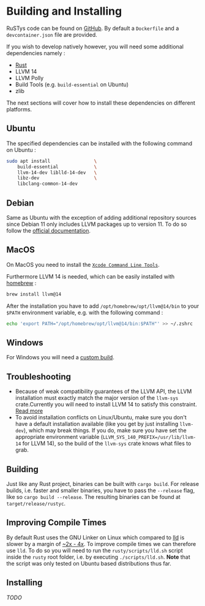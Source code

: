 # Building and Installing

RuSTys code can be found on [GitHub](https://github.com/PLC-lang/rusty).
By default a `Dockerfile` and a `devcontainer.json` file are provided.

If you wish to develop natively however, you will need some additional dependencies namely :

- [Rust](https://www.rust-lang.org/tools/install)
- LLVM 14
- LLVM Polly
- Build Tools (e.g. `build-essential` on Ubuntu)
- zlib

The next sections will cover how to install these dependencies on different platforms.

## Ubuntu

The specified dependencies can be installed with the following command on Ubuntu :

```bash
sudo apt install                \
    build-essential             \
    llvm-14-dev liblld-14-dev   \
    libz-dev                    \
    libclang-common-14-dev 
```

## Debian

Same as Ubuntu with the exception of adding additional repository sources since Debian 11 only includes LLVM packages up to version 11.
To do so follow the [official documentation](https://apt.llvm.org/).

## MacOS

On MacOS you need to install the [`Xcode Command Line Tools`](https://developer.apple.com/downloads/).

Furthermore LLVM 14 is needed, which can be easily installed with [homebrew](https://brew.sh) :

```bash
brew install llvm@14
````

After the installation you have to add `/opt/homebrew/opt/llvm@14/bin` to your `$PATH` environment variable, e.g. with the following command :

```bash
echo 'export PATH="/opt/homebrew/opt/llvm@14/bin:$PATH"' >> ~/.zshrc
```

## Windows

For Windows you will need a [custom build](https://github.com/plc-lang/llvm-package-windows/releases/tag/v14.0.6).

## Troubleshooting

- Because of weak compatibility guarantees of the LLVM API, the LLVM installation must exactly match the
major version of the `llvm-sys` crate.Currently you will need to install LLVM 14 to satisfy this constraint.
[Read more](https://crates.io/crates/llvm-sys)
- To avoid installation conflicts on Linux/Ubuntu, make sure you don't have a default installation available
(like you get by just installing `llvm-dev`), which may break things. If you do, make sure you have set
the appropriate environment variable (`LLVM_SYS_140_PREFIX=/usr/lib/llvm-14` for LLVM 14), so
the build of the `llvm-sys` crate knows what files to grab.

## Building

Just like any Rust project, binaries can be built with `cargo build`.
For release builds, i.e. faster and smaller binaries, you have to pass the `--release` flag, like so `cargo build --release`.
The resulting binaries can be found at `target/release/rustyc`.

## Improving Compile Times

By default Rust uses the GNU Linker on Linux which compared to [lld](https://lld.llvm.org/) is slower by a margin of [~2x - 4x](https://llvm.org/devmtg/2016-10/slides/Ueyama-lld.pdf).
To improve compile times we can therefore use `lld`.
To do so you will need to run the `rusty/scripts/lld.sh` script inside the `rusty` root folder, i.e. by executing `./scripts/lld.sh`.
**Note** that the script was only tested on Ubuntu based distributions thus far.

## Installing

_TODO_

